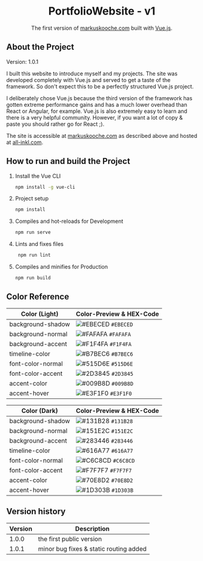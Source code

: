 <h1 align="center">
    PortfolioWebsite - v1
</h1>
<p align="center">
    The first version of <a href="https://www.markuskooche.com" target="_blank">markuskooche.com</a> built with <a href="https://www.vuejs.org/" target="_blank">Vue.js</a>.
</p>


## About the Project

Version: 1.0.1

I built this website to introduce myself and my projects. The site was developed completely with Vue.js and served to get a taste of the framework.
So don't expect this to be a perfectly structured Vue.js project.

I deliberately chose Vue.js because the third version of the framework has gotten extreme performance gains and has a much lower overhead than React or Angular, for example.
Vue.js is also extremely easy to learn and there is a very helpful community. However, if you want a lot of copy & paste you should rather go for React ;).

The site is accessible at <a href="https://www.markuskooche.com/" target="_blank">markuskooche.com</a> as described above and hosted at <a href="https://www.all-inkl.com/" target="_blank">all-inkl.com</a>.


## How to run and build the Project

1. Install the Vue CLI
   
   ```sh
   npm install -g vue-cli
   ```

2. Project setup

   ```sh
   npm install
   ```

3. Compiles and hot-reloads for Development

   ```sh
   npm run serve
   ```
   
4. Lints and fixes files

   ```sh
    npm run lint
    ```

5. Compiles and minifies for Production

   ```sh
   npm run build
   ```


## Color Reference

| Color (Light)     | Color-Preview & HEX-Code                                           |
|-------------------|--------------------------------------------------------------------|
| background-shadow | ![#EBECED](https://via.placeholder.com/10/EBECED?text=+) `#EBECED` |
| background-normal | ![#FAFAFA](https://via.placeholder.com/10/FAFAFA?text=+) `#FAFAFA` |
| background-accent | ![#F1F4FA](https://via.placeholder.com/10/F1F4FA?text=+) `#F1F4FA` |
| timeline-color    | ![#B7BEC6](https://via.placeholder.com/10/B7BEC6?text=+) `#B7BEC6` |
| font-color-normal | ![#515D6E](https://via.placeholder.com/10/515D6E?text=+) `#515D6E` |
| font-color-accent | ![#2D3845](https://via.placeholder.com/10/2D3845?text=+) `#2D3845` |
| accent-color      | ![#009B8D](https://via.placeholder.com/10/009B8D?text=+) `#009B8D` |
| accent-hover      | ![#E3F1F0](https://via.placeholder.com/10/E3F1F0?text=+) `#E3F1F0` |

| Color (Dark)      | Color-Preview & HEX-Code                                           |
|-------------------|--------------------------------------------------------------------|
| background-shadow | ![#131B28](https://via.placeholder.com/10/131B28?text=+) `#131B28` |
| background-normal | ![#151E2C](https://via.placeholder.com/10/151E2C?text=+) `#151E2C` |
| background-accent | ![#283446](https://via.placeholder.com/10/283446?text=+) `#283446` |
| timeline-color    | ![#616A77](https://via.placeholder.com/10/616A77?text=+) `#616A77` |
| font-color-normal | ![#C6C8CD](https://via.placeholder.com/10/C6C8CD?text=+) `#C6C8CD` |
| font-color-accent | ![#F7F7F7](https://via.placeholder.com/10/F7F7F7?text=+) `#F7F7F7` |
| accent-color      | ![#70E8D2](https://via.placeholder.com/10/70E8D2?text=+) `#70E8D2` |
| accent-hover      | ![#1D303B](https://via.placeholder.com/10/1D303B?text=+) `#1D303B` |


## Version history

| Version | Description                            |
|---------|----------------------------------------|
| 1.0.0   | the first public version               |
| 1.0.1   | minor bug fixes & static routing added |